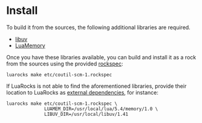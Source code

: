 Install
=======

To build it from the sources,
the following additional libraries are required.

- [libuv](https://github.com/libuv)
- [LuaMemory](https://github.com/renatomaia/lua-memory)

Once you have these libraries available,
you can build and install it as a rock from the sources using the provided [rockspec](etc/coutil-scm-1.rockspec):

```shell
luarocks make etc/coutil-scm-1.rockspec
```

If LuaRocks is not able to find the aforementioned libraries,
provide their location to LuaRocks as [external dependencies](https://github.com/luarocks/luarocks/wiki/Platform-agnostic-external-dependencies),
for instance:

```shell
luarocks make etc/coutil-scm-1.rockspec \
              LUAMEM_DIR=/usr/local/lua/5.4/memory/1.0 \
              LIBUV_DIR=/usr/local/libuv/1.41
```
